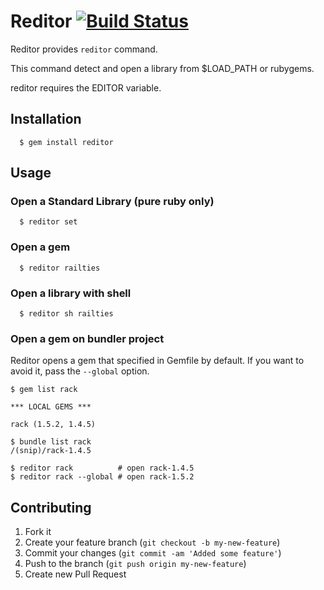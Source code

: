 # Reditor [![Build Status](https://travis-ci.org/hibariya/reditor.png?branch=master)](https://travis-ci.org/hibariya/reditor)

Reditor provides `reditor` command.

This command detect and open a library from $LOAD_PATH or rubygems.

reditor requires the EDITOR variable.

## Installation

```
  $ gem install reditor
```

## Usage

### Open a Standard Library (pure ruby only)

```
  $ reditor set
```

### Open a gem

```
  $ reditor railties
```

### Open a library with shell

```
  $ reditor sh railties
```

### Open a gem on bundler project

Reditor opens a gem that specified in Gemfile by default.
If you want to avoid it, pass the `--global` option.

```
$ gem list rack

*** LOCAL GEMS ***

rack (1.5.2, 1.4.5)

$ bundle list rack
/(snip)/rack-1.4.5

$ reditor rack          # open rack-1.4.5
$ reditor rack --global # open rack-1.5.2
```

## Contributing

1. Fork it
2. Create your feature branch (`git checkout -b my-new-feature`)
3. Commit your changes (`git commit -am 'Added some feature'`)
4. Push to the branch (`git push origin my-new-feature`)
5. Create new Pull Request
